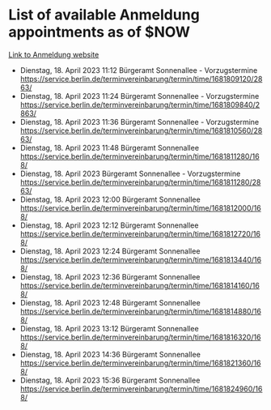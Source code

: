 # List of available Anmeldung appointments as of $NOW
[Link to Anmeldung website](https://service.berlin.de/terminvereinbarung/termin/tag.php?termin=1&anliegen[]=120686&dienstleisterlist=122210,122217,327316,122219,327312,122227,327314,122231,327346,122243,327348,122254,122252,329742,122260,329745,122262,329748,122271,327278,122273,327274,122277,327276,330436,122280,327294,122282,327290,122284,327292,122291,327270,122285,327266,122286,327264,122296,327268,150230,329760,122297,327286,122294,327284,122312,329763,122314,329775,122304,327330,122311,327334,122309,327332,317869,122281,327352,122279,329772,122283,122276,327324,122274,327326,122267,329766,122246,327318,122251,327320,122257,327322,122208,327298,122226,327300&herkunft=http%3A%2F%2Fservice.berlin.de%2Fdienstleistung%2F120686%2F)
- Dienstag, 18. April 2023 11:12 Bürgeramt Sonnenallee - Vorzugstermine https://service.berlin.de/terminvereinbarung/termin/time/1681809120/2863/
- Dienstag, 18. April 2023 11:24 Bürgeramt Sonnenallee - Vorzugstermine https://service.berlin.de/terminvereinbarung/termin/time/1681809840/2863/
- Dienstag, 18. April 2023 11:36 Bürgeramt Sonnenallee - Vorzugstermine https://service.berlin.de/terminvereinbarung/termin/time/1681810560/2863/
- Dienstag, 18. April 2023 11:48 Bürgeramt Sonnenallee https://service.berlin.de/terminvereinbarung/termin/time/1681811280/168/
- Dienstag, 18. April 2023  Bürgeramt Sonnenallee - Vorzugstermine https://service.berlin.de/terminvereinbarung/termin/time/1681811280/2863/
- Dienstag, 18. April 2023 12:00 Bürgeramt Sonnenallee https://service.berlin.de/terminvereinbarung/termin/time/1681812000/168/
- Dienstag, 18. April 2023 12:12 Bürgeramt Sonnenallee https://service.berlin.de/terminvereinbarung/termin/time/1681812720/168/
- Dienstag, 18. April 2023 12:24 Bürgeramt Sonnenallee https://service.berlin.de/terminvereinbarung/termin/time/1681813440/168/
- Dienstag, 18. April 2023 12:36 Bürgeramt Sonnenallee https://service.berlin.de/terminvereinbarung/termin/time/1681814160/168/
- Dienstag, 18. April 2023 12:48 Bürgeramt Sonnenallee https://service.berlin.de/terminvereinbarung/termin/time/1681814880/168/
- Dienstag, 18. April 2023 13:12 Bürgeramt Sonnenallee https://service.berlin.de/terminvereinbarung/termin/time/1681816320/168/
- Dienstag, 18. April 2023 14:36 Bürgeramt Sonnenallee https://service.berlin.de/terminvereinbarung/termin/time/1681821360/168/
- Dienstag, 18. April 2023 15:36 Bürgeramt Sonnenallee https://service.berlin.de/terminvereinbarung/termin/time/1681824960/168/
